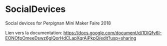 # SocialDevices
Social devices for Perpignan Mini Maker Faire 2018

Lien vers la documentation:
https://docs.google.com/document/d/1DlQfy6I-EONOfpOmeeDswz6glQorHdCLapXqrAiPkpQ/edit?usp=sharing
